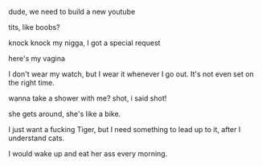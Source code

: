dude, we need to build a new youtube

tits, like boobs?

knock knock my nigga, I got a special request

here's my vagina

I don't wear my watch, but I wear it whenever I go out. It's not even set on the right time. 

wanna take a shower with me? shot, i said shot!

she gets around, she's like a bike.

I just want a fucking Tiger, but I need something to lead up to it, after I understand cats.

I would wake up and eat her ass every morning. 
